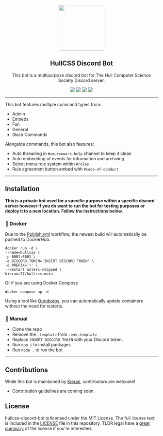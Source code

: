 <div align="center">

<img src="https://user-images.githubusercontent.com/32241933/176943810-d3016868-d91b-49cc-9461-ae01b7ffa44d.png" width="150" height="150">

## HullCSS Discord Bot

This bot is a multipurpose discord bot for The Hull Computer Science Society Discord server.

<img src="https://img.shields.io/github/actions/status/hullcss/hullcss-discord-bot/lint.yml?style=for-the-badge">
<img src="https://img.shields.io/badge/DiscordJS-V14-blue?style=for-the-badge&logo=DISCORD" />
<img src="https://img.shields.io/badge/Node%20Version-16.16.0-brightgreen?style=for-the-badge&logo=Node.js">
<img src="https://img.shields.io/badge/License-MIT-brightgreen?style=for-the-badge">
</div align="center">

---

This bot features multiple command types from:

- Admin
- Embeds
- Fun
- General
- Slash Commands

Alongside commands, this bot also features:

- Auto threading in `#coursework-help` channel to keep it clean
- Auto embedding of events for information and archiving
- Select menu role system within `#roles`
- Rule agreement button embed with `#code-of-conduct`

---

## Installation

**This is a private bot used for a specific purpose within a specific discord server however if you do want to run the bot for testing purposes or deploy it to a new location. Follow the instructions below.**

### 🐋 Docker

Due to the [Publish.yml](.github/workflows/publish.yml) workflow, the newest build will automatically be pushed to DockerHub.

```docker
docker run -d \
--name=hullcss \
-p 6001:6001 \
-e DISCORD_TOKEN='INSERT DISCORD TOKEN' \
-e PREFIX='!' \
--restart unless-stopped \
kieranr27/hullcss:main
```

Or if you are using Docker Compose

```
docker compose up -d
```

Using a tool like [Ouroboros](https://github.com/gmt2001/ouroboros), you can automatically update containers without the need for restarts.

### 👷 Manual

- Clone the repo
- Remove the `.template` from `.env.template`
- Replace `INSERT DISCORD TOKEN` with your Discord token.
- Run `npm i` to install packages
- Run `node .` to run the bot

---

## Contributions

While this bot is maintained by [Kieran](https://github.com/KieranRobson), contributors are welcome!

- Contribution guidelines are coming soon.

## License

hullcss-discord-bot is licensed under the MIT License. The full license text is included in the [LICENSE](LICENSE) file in this repository. TLDR legal have a [great summary](https://www.tldrlegal.com/l/mit) of the license if you're interested.
